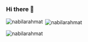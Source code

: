 ### Hi there 👋

<!--
**nabilarahmat/nabilarahmat** is a ✨ _special_ ✨ repository because its `README.md` (this file) appears on your GitHub profile.

Here are some ideas to get you started:

- 🔭 I’m currently working on ...
- 🌱 I’m currently learning ...
- 👯 I’m looking to collaborate on ...
- 🤔 I’m looking for help with ...
- 💬 Ask me about ...
- 📫 How to reach me: ...
- 😄 Pronouns: ...
- ⚡ Fun fact: ...
-->
<p><img align="left" src="https://github-readme-stats.vercel.app/api/top-langs?username=nabilarahmat&show_icons=true&locale=en&layout=compact" alt="nabilarahmat" /></p>
 
<p>&nbsp;<img align="center"src="https://github-readme-stats.vercel.app/api?username=nabilarahmat&showicons=true&locale=en"alt="nabilarahmat"/></p>

<p><img align="center" src="https://github-readme-streak-stats.herokuapp.com/?user=nabilarahmat&" alt="nabilarahmat" /></p>
